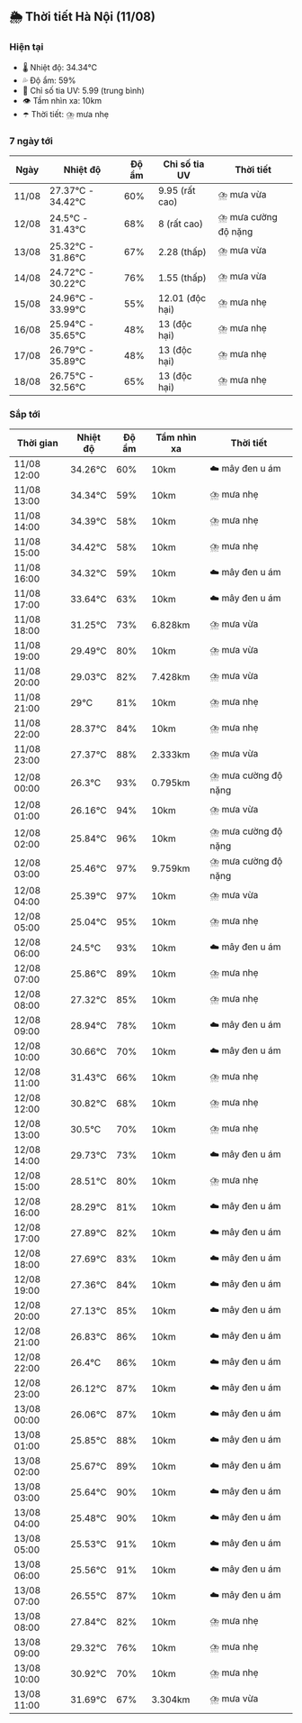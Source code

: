 ## 🌦️ Thời tiết Hà Nội (11/08)

### Hiện tại

- 🌡️ Nhiệt độ: 34.34℃
- 💦 Độ ẩm: 59%
- 🌟 Chỉ số tia UV: 5.99 (trung bình)
- 👁️ Tầm nhìn xa: 10km
- ☂️ Thời tiết: ⛈️ mưa nhẹ

### 7 ngày tới

| Ngày | Nhiệt độ | Độ ẩm | Chỉ số tia UV | Thời tiết |
| --- | --- | --- | --- | --- |
| 11/08 | 27.37℃ - 34.42℃ | 60% | 9.95 (rất cao) | ⛈️ mưa vừa |
| 12/08 | 24.5℃ - 31.43℃ | 68% | 8 (rất cao) | ⛈️ mưa cường độ nặng |
| 13/08 | 25.32℃ - 31.86℃ | 67% | 2.28 (thấp) | ⛈️ mưa vừa |
| 14/08 | 24.72℃ - 30.22℃ | 76% | 1.55 (thấp) | ⛈️ mưa vừa |
| 15/08 | 24.96℃ - 33.99℃ | 55% | 12.01 (độc hại) | ⛈️ mưa nhẹ |
| 16/08 | 25.94℃ - 35.65℃ | 48% | 13 (độc hại) | ⛈️ mưa nhẹ |
| 17/08 | 26.79℃ - 35.89℃ | 48% | 13 (độc hại) | ⛈️ mưa nhẹ |
| 18/08 | 26.75℃ - 32.56℃ | 65% | 13 (độc hại) | ⛈️ mưa nhẹ |

### Sắp tới

| Thời gian | Nhiệt độ | Độ ẩm | Tầm nhìn xa | Thời tiết |
| --- | --- | --- | --- | --- |
| 11/08 12:00 | 34.26℃ | 60% | 10km | ☁️ mây đen u ám |
| 11/08 13:00 | 34.34℃ | 59% | 10km | ⛈️ mưa nhẹ |
| 11/08 14:00 | 34.39℃ | 58% | 10km | ⛈️ mưa nhẹ |
| 11/08 15:00 | 34.42℃ | 58% | 10km | ⛈️ mưa nhẹ |
| 11/08 16:00 | 34.32℃ | 59% | 10km | ☁️ mây đen u ám |
| 11/08 17:00 | 33.64℃ | 63% | 10km | ☁️ mây đen u ám |
| 11/08 18:00 | 31.25℃ | 73% | 6.828km | ⛈️ mưa vừa |
| 11/08 19:00 | 29.49℃ | 80% | 10km | ⛈️ mưa vừa |
| 11/08 20:00 | 29.03℃ | 82% | 7.428km | ⛈️ mưa vừa |
| 11/08 21:00 | 29℃ | 81% | 10km | ⛈️ mưa nhẹ |
| 11/08 22:00 | 28.37℃ | 84% | 10km | ⛈️ mưa nhẹ |
| 11/08 23:00 | 27.37℃ | 88% | 2.333km | ⛈️ mưa vừa |
| 12/08 00:00 | 26.3℃ | 93% | 0.795km | ⛈️ mưa cường độ nặng |
| 12/08 01:00 | 26.16℃ | 94% | 10km | ⛈️ mưa vừa |
| 12/08 02:00 | 25.84℃ | 96% | 10km | ⛈️ mưa cường độ nặng |
| 12/08 03:00 | 25.46℃ | 97% | 9.759km | ⛈️ mưa cường độ nặng |
| 12/08 04:00 | 25.39℃ | 97% | 10km | ⛈️ mưa vừa |
| 12/08 05:00 | 25.04℃ | 95% | 10km | ⛈️ mưa nhẹ |
| 12/08 06:00 | 24.5℃ | 93% | 10km | ☁️ mây đen u ám |
| 12/08 07:00 | 25.86℃ | 89% | 10km | ⛈️ mưa nhẹ |
| 12/08 08:00 | 27.32℃ | 85% | 10km | ⛈️ mưa nhẹ |
| 12/08 09:00 | 28.94℃ | 78% | 10km | ☁️ mây đen u ám |
| 12/08 10:00 | 30.66℃ | 70% | 10km | ☁️ mây đen u ám |
| 12/08 11:00 | 31.43℃ | 66% | 10km | ⛈️ mưa nhẹ |
| 12/08 12:00 | 30.82℃ | 68% | 10km | ⛈️ mưa nhẹ |
| 12/08 13:00 | 30.5℃ | 70% | 10km | ⛈️ mưa nhẹ |
| 12/08 14:00 | 29.73℃ | 73% | 10km | ☁️ mây đen u ám |
| 12/08 15:00 | 28.51℃ | 80% | 10km | ⛈️ mưa nhẹ |
| 12/08 16:00 | 28.29℃ | 81% | 10km | ☁️ mây đen u ám |
| 12/08 17:00 | 27.89℃ | 82% | 10km | ☁️ mây đen u ám |
| 12/08 18:00 | 27.69℃ | 83% | 10km | ☁️ mây đen u ám |
| 12/08 19:00 | 27.36℃ | 84% | 10km | ☁️ mây đen u ám |
| 12/08 20:00 | 27.13℃ | 85% | 10km | ☁️ mây đen u ám |
| 12/08 21:00 | 26.83℃ | 86% | 10km | ☁️ mây đen u ám |
| 12/08 22:00 | 26.4℃ | 86% | 10km | ☁️ mây đen u ám |
| 12/08 23:00 | 26.12℃ | 87% | 10km | ☁️ mây đen u ám |
| 13/08 00:00 | 26.06℃ | 87% | 10km | ☁️ mây đen u ám |
| 13/08 01:00 | 25.85℃ | 88% | 10km | ☁️ mây đen u ám |
| 13/08 02:00 | 25.67℃ | 89% | 10km | ☁️ mây đen u ám |
| 13/08 03:00 | 25.64℃ | 90% | 10km | ☁️ mây đen u ám |
| 13/08 04:00 | 25.48℃ | 90% | 10km | ☁️ mây đen u ám |
| 13/08 05:00 | 25.53℃ | 91% | 10km | ☁️ mây đen u ám |
| 13/08 06:00 | 25.56℃ | 91% | 10km | ☁️ mây đen u ám |
| 13/08 07:00 | 26.55℃ | 87% | 10km | ☁️ mây đen u ám |
| 13/08 08:00 | 27.84℃ | 82% | 10km | ⛈️ mưa nhẹ |
| 13/08 09:00 | 29.32℃ | 76% | 10km | ⛈️ mưa nhẹ |
| 13/08 10:00 | 30.92℃ | 70% | 10km | ⛈️ mưa nhẹ |
| 13/08 11:00 | 31.69℃ | 67% | 3.304km | ⛈️ mưa vừa |
